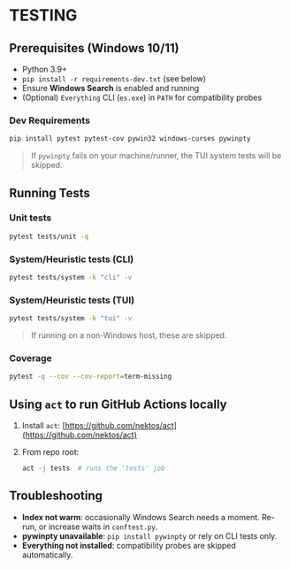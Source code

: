 # TESTING

## Prerequisites (Windows 10/11)
- Python 3.9+
- `pip install -r requirements-dev.txt` (see below)
- Ensure **Windows Search** is enabled and running
- (Optional) `Everything` CLI (`es.exe`) in `PATH` for compatibility probes

### Dev Requirements
```bash
pip install pytest pytest-cov pywin32 windows-curses pywinpty
````

> If `pywinpty` fails on your machine/runner, the TUI system tests will be skipped.

## Running Tests

### Unit tests

```bash
pytest tests/unit -q
```

### System/Heuristic tests (CLI)

```bash
pytest tests/system -k "cli" -v
```

### System/Heuristic tests (TUI)

```bash
pytest tests/system -k "tui" -v
```

> If running on a non-Windows host, these are skipped.

### Coverage

```bash
pytest -q --cov --cov-report=term-missing
```

## Using `act` to run GitHub Actions locally

1. Install `act`: [https://github.com/nektos/act](https://github.com/nektos/act)
2. From repo root:

   ```bash
   act -j tests  # runs the 'tests' job
   ```

## Troubleshooting

* **Index not warm**: occasionally Windows Search needs a moment. Re-run, or increase waits in `conftest.py`.
* **pywinpty unavailable**: `pip install pywinpty` or rely on CLI tests only.
* **Everything not installed**: compatibility probes are skipped automatically.

